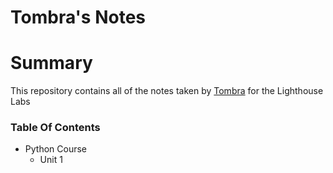 # Tombra's Notes

# Summary
This repository contains all of the notes taken by [Tombra](https://github.com/tombracodes) for the Lighthouse Labs



### Table Of Contents
* Python Course
    * Unit 1
